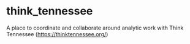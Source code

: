 # think_tennessee
A place to coordinate and collaborate around analytic work with Think Tennessee (https://thinktennessee.org/)

